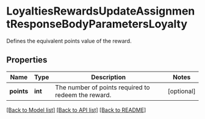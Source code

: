 # LoyaltiesRewardsUpdateAssignmentResponseBodyParametersLoyalty

Defines the equivalent points value of the reward.

## Properties
Name | Type | Description | Notes
------------ | ------------- | ------------- | -------------
**points** | **int** | The number of points required to redeem the reward. | [optional] 

[[Back to Model list]](../README.md#documentation-for-models) [[Back to API list]](../README.md#documentation-for-api-endpoints) [[Back to README]](../README.md)


